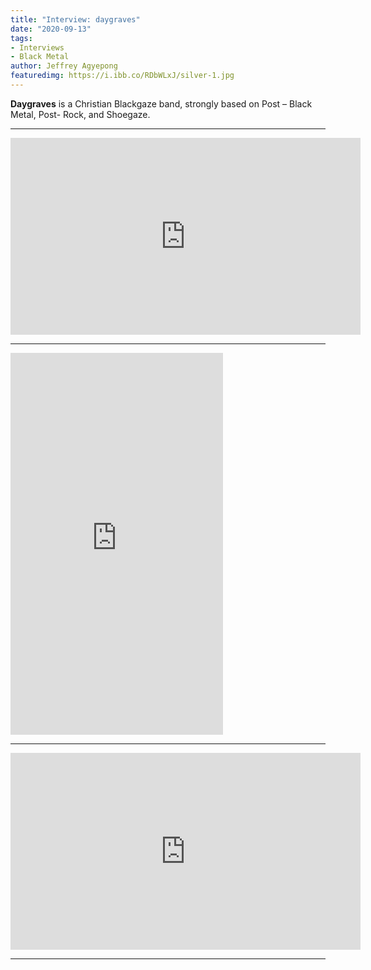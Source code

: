 ```yaml
---
title: "Interview: daygraves"
date: "2020-09-13"
tags:
- Interviews
- Black Metal
author: Jeffrey Agyepong
featuredimg: https://i.ibb.co/RDbWLxJ/silver-1.jpg
---
```


**Daygraves** is a Christian Blackgaze band, strongly based on Post – Black Metal, Post- Rock, and Shoegaze.

* * *

<div class="video-container">
    <iframe src="https://www.youtube.com/embed/TQNkF1wrAwg" width="560" height="315" frameborder="0"></iframe>
</div>



* * *

<iframe style="border: 0; width: 340px; height: 611px;" src="https://bandcamp.com/EmbeddedPlayer/album=3105864023/size=large/bgcol=ffffff/linkcol=0687f5/transparent=true/" seamless><a href="https://daygraves.bandcamp.com/album/silver">Silver by daygraves</a></iframe>

* * *

<div class="video-container">
    <iframe src="https://www.youtube.com/embed/6W28HbAQAYg" width="560" height="315" frameborder="0"></iframe>
</div>

* * *
